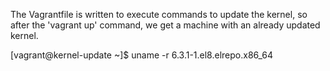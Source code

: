 The Vagrantfile is written to execute commands to update the kernel, so after the 'vagrant up' command, we get a machine with an already updated kernel.

[vagrant@kernel-update ~]$ uname -r
6.3.1-1.el8.elrepo.x86_64